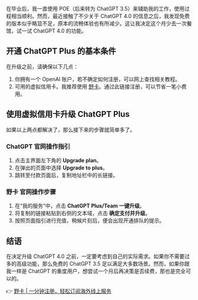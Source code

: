 在毕业后，我一直使用 POE（后来转为 ChatGPT 3.5）来辅助我的工作，使用过程相当顺利。然而，最近接触了不少关于 ChatGPT 4.0 的信息之后，我发现免费的版本似乎略显不足，原本的流畅体验也有所减少。这让我决定这个月少去一次餐馆，试一试 ChatGPT 4.0 的功能。

## 开通 ChatGPT Plus 的基本条件

在升级之前，请确保以下几点：

1. 你拥有一个 OpenAI 账户，若不确定如何注册，可以网上查找相关教程。
2. 可用的虚拟信用卡。我推荐使用 [野卡](https://bit.ly/bewildcard)。通过此链接注册，可以节省一笔小费用。

## 使用虚拟信用卡升级 ChatGPT Plus

如果以上两点都解决了，那么接下来的步骤就简单多了。

### ChatGPT 官网操作指引

1. 点击主界面左下角的 **Upgrade plan**。
2. 在弹出的页面中选择 **Upgrade to plus**。
3. 跳转至付款页面后，复制地址栏中的长链接。

### 野卡 官网操作步骤

1. 在“我的服务”中，点击 **ChatGPT Plus/Team 一键升级**。
2. 将复制的链接粘贴到右侧的文本域，点击 **确定支付并升级**。
3. 按照页面指引进行充值，稍候片刻后，便会出现开通排队的提示。

## 结语

在决定升级 ChatGPT 4.0 之前，一定要考虑到自己的实际需求。如果你不需要过多的高级功能，那么免费的 ChatGPT 3.5 足以满足大多数场景。然而，如果你跟我一样是 ChatGPT 的重度用户，想尝试一个月后再决策是否续费，那也是完全可以的。

👉 [野卡 | 一分钟注册，轻松订阅海外线上服务](https://bit.ly/bewildcard)